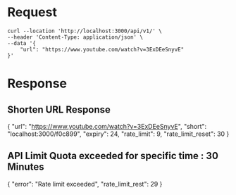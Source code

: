 
# Request

```
curl --location 'http://localhost:3000/api/v1/' \
--header 'Content-Type: application/json' \
--data '{
    "url": "https://www.youtube.com/watch?v=3ExDEeSnyvE"
}'
```

# Response

## Shorten URL Response

{
    "url": "https://www.youtube.com/watch?v=3ExDEeSnyvE",
    "short": "localhost:3000/f0c899",
    "expiry": 24,
    "rate_limit": 9,
    "rate_limit_reset": 30
}

## API Limit Quota exceeded for specific time : 30 Minutes

{
    "error": "Rate limit exceeded",
    "rate_limit_rest": 29
}